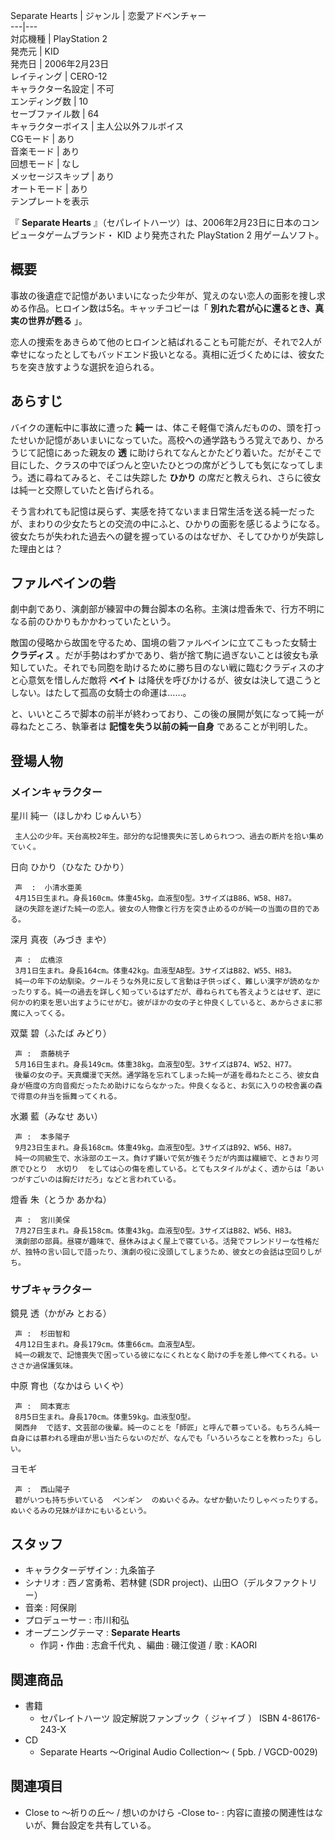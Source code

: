 Separate Hearts  |  ジャンル  |  恋愛アドベンチャー   
---|---  
対応機種  |  PlayStation 2   
発売元  |  KID   
発売日  |  2006年2月23日   
レイティング  |  CERO-12   
キャラクター名設定  |  不可   
エンディング数  |  10   
セーブファイル数  |  64   
キャラクターボイス  |  主人公以外フルボイス   
CGモード  |  あり   
音楽モード  |  あり   
回想モード  |  なし   
メッセージスキップ  |  あり   
オートモード  |  あり   
テンプレートを表示  
  
『 **Separate Hearts** 』（セパレイトハーツ）は、2006年2月23日に日本のコンピュータゲームブランド・  KID  より発売された
PlayStation 2  用ゲームソフト。

##  概要  

事故の後遺症で記憶があいまいになった少年が、覚えのない恋人の面影を捜し求める作品。ヒロイン数は5名。キャッチコピーは「
**別れた君が心に還るとき、真実の世界が甦る** 」。

恋人の捜索をあきらめて他のヒロインと結ばれることも可能だが、それで2人が幸せになったとしてもバッドエンド扱いとなる。真相に近づくためには、彼女たちを突き放すような選択を迫られる。

##  あらすじ  

バイクの運転中に事故に遭った **純一**
は、体こそ軽傷で済んだものの、頭を打ったせいか記憶があいまいになっていた。高校への通学路もうろ覚えであり、かろうじて記憶にあった親友の **透**
に助けられてなんとかたどり着いた。だがそこで目にした、クラスの中でぽつんと空いたひとつの席がどうしても気になってしまう。透に尋ねてみると、そこは失踪した
**ひかり** の席だと教えられ、さらに彼女は純一と交際していたと告げられる。

そう言われても記憶は戻らず、実感を持てないまま日常生活を送る純一だったが、まわりの少女たちとの交流の中にふと、ひかりの面影を感じるようになる。彼女たちが失われた過去への鍵を握っているのはなぜか、そしてひかりが失踪した理由とは？

##  ファルベインの砦  

劇中劇であり、演劇部が練習中の舞台脚本の名称。主演は燈香朱で、行方不明になる前のひかりもかかわっていたという。

敵国の侵略から故国を守るため、国境の砦ファルベインに立てこもった女騎士 **クラディス**
。だが手勢はわずかであり、砦が捨て駒に過ぎないことは彼女も承知していた。それでも同胞を助けるために勝ち目のない戦に臨むクラディスの才と心意気を惜しんだ敵将
**ベイト** は降伏を呼びかけるが、彼女は決して退こうとしない。はたして孤高の女騎士の命運は……。

と、いいところで脚本の前半が終わっており、この後の展開が気になって純一が尋ねたところ、執筆者は **記憶を失う以前の純一自身** であることが判明した。

##  登場人物  

###  メインキャラクター  

星川 純一（ほしかわ じゅんいち）

     主人公の少年。天台高校2年生。部分的な記憶喪失に苦しめられつつ、過去の断片を拾い集めていく。 
日向 ひかり（ひなた ひかり）

     声  :  小清水亜美 
     4月15日生まれ。身長160cm。体重45kg。血液型O型。3サイズはB86、W58、H87。 
     謎の失踪を遂げた純一の恋人。彼女の人物像と行方を突き止めるのが純一の当面の目的である。 
深月 真夜（みづき まや）

     声 :  広橋涼 
     3月1日生まれ。身長164cm。体重42kg。血液型AB型。3サイズはB82、W55、H83。 
     純一の年下の幼馴染。クールそうな外見に反して言動は子供っぽく、難しい漢字が読めなかったりする。純一の過去を詳しく知っているはずだが、尋ねられても答えようとはせず、逆に何かの約束を思い出すようにせがむ。彼がほかの女の子と仲良くしていると、あからさまに邪魔に入ってくる。 
双葉 碧（ふたば みどり）

     声 :  斎藤桃子 
     5月16日生まれ。身長149cm。体重38kg。血液型O型。3サイズはB74、W52、H77。 
     後輩の女の子。天真爛漫で天然。通学路を忘れてしまった純一が道を尋ねたところ、彼女自身が極度の方向音痴だったため助けにならなかった。仲良くなると、お気に入りの校舎裏の森で得意の弁当を振舞ってくれる。 
水瀬 藍（みなせ あい）

     声 :  本多陽子 
     9月23日生まれ。身長168cm。体重49kg。血液型O型。3サイズはB92、W56、H87。 
     純一の同級生で、水泳部のエース。負けず嫌いで気が強そうだが内面は繊細で、ときおり河原でひとり  水切り  をしては心の傷を癒している。とてもスタイルがよく、透からは「あいつがすごいのは胸だけだろ」などと言われている。 
燈香 朱（とうか あかね）

     声 :  宮川美保 
     7月27日生まれ。身長158cm。体重43kg。血液型O型。3サイズはB82、W56、H83。 
     演劇部の部員。昼寝が趣味で、昼休みはよく屋上で寝ている。活発でフレンドリーな性格だが、独特の言い回しで語ったり、演劇の役に没頭してしまうため、彼女との会話は空回りしがち。 

###  サブキャラクター  

鏡見 透（かがみ とおる）

     声 :  杉田智和 
     4月12日生まれ。身長179cm。体重66cm。血液型A型。 
     純一の親友で、記憶喪失で困っている彼になにくれとなく助けの手を差し伸べてくれる。いささか過保護気味。 
中原 育也（なかはら いくや）

     声 :  岡本寛志 
     8月5日生まれ。身長170cm。体重59kg。血液型O型。 
     関西弁  で話す、文芸部の後輩。純一のことを「師匠」と呼んで慕っている。もちろん純一自身には慕われる理由が思い当たらないのだが、なんでも「いろいろなことを教わった」らしい。 
ヨモギ

     声 :  西山陽子 
     碧がいつも持ち歩いている  ペンギン  のぬいぐるみ。なぜか動いたりしゃべったりする。ぬいぐるみの兄妹がほかにもいるという。 

##  スタッフ  

  * キャラクターデザイン :  九条笛子 
  * シナリオ : 西ノ宮勇希、若林健 (SDR project)、山田○（デルタファクトリー） 
  * 音楽 :  阿保剛 
  * プロデューサー : 市川和弘 
  * オープニングテーマ : **Separate Hearts**
    * 作詞・作曲 :  志倉千代丸  、編曲 :  磯江俊道  / 歌 :  KAORI 

##  関連商品  

  * 書籍 
    * セパレイトハーツ 設定解説ファンブック（  ジャイブ  ）  ISBN 4-86176-243-X 
  * CD 
    * Separate Hearts 〜Original Audio Collection〜 (  5pb.  / VGCD-0029) 

##  関連項目  

  * Close to 〜祈りの丘〜 / 想いのかけら -Close to-  : 内容に直接の関連性はないが、舞台設定を共有している。 

